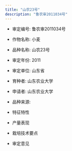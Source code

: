 ```yaml
---
title: "山农23号"
description: "鲁农审2011034号"
---
```

* 审定编号:  鲁农审2011034号

*  作物名称:  小麦

*  品种名称:  山农23号

*  审定年份:  2011

*  审定单位:  山东省

* 育种者:  山东农业大学

*  申请者:  山东农业大学

*  品种来源:  

*  特征特性


*  产量表现


*  栽培技术要点


*  审定意见

